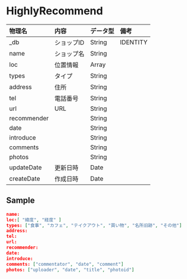 # HighlyRecommend
| 物理名      | 内容        |  データ型    | 備考         |
|:------------|:------------|:-------------|:-------------|
| _db         | ショップID  | String       |IDENTITY      |
| name        | ショップ名  | String       |              |
| loc         | 位置情報    | Array<String>|              |
| types       | タイプ      | String       |              |
| address     | 住所        | String       |              |
| tel         | 電話番号    | String       |              |
| url         | URL         | String       |              |
| recommender |             | String       |              |
| date        |             | String       |              |
| introduce   |             | String       |              |
| comments    |             | String       |              |
| photos      |             | String       |              |
| updateDate　| 更新日時    | Date         |              |
| createDate  | 作成日時    | Date         |              |


## Sample
```json
name:
loc:[ "緯度", "経度" ]
types: ["食事", "カフェ", "テイクアウト", "買い物", "名所旧跡", "その他"]
address:
tel:
url:
recommender:
date:
introduce:
comments: ["commentator", "date", "comment"]
photos: ["uploader", "date", "title", "photoid"]
```
